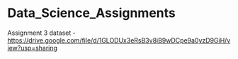 # Data_Science_Assignments

Assignment 3 dataset - https://drive.google.com/file/d/1GLODUx3eRsB3v8iB9wDCpe9a0yzD9GiH/view?usp=sharing
